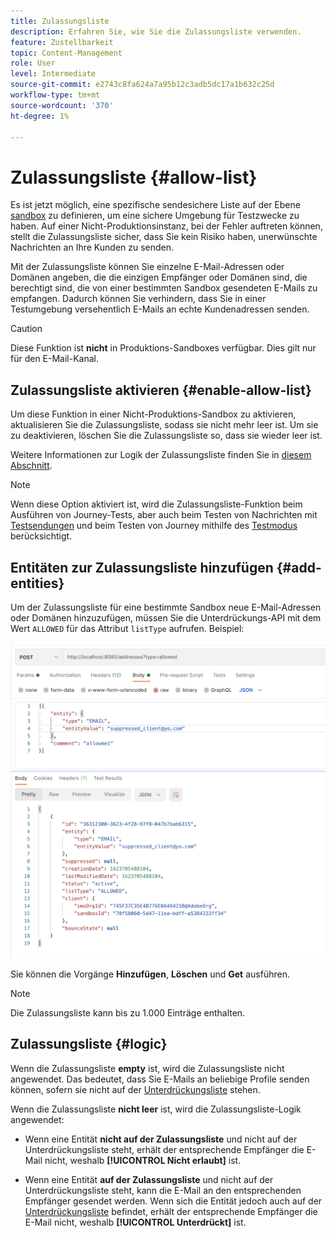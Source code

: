 ```yaml
---
title: Zulassungsliste
description: Erfahren Sie, wie Sie die Zulassungsliste verwenden.
feature: Zustellbarkeit
topic: Content-Management
role: User
level: Intermediate
source-git-commit: e2743c8fa624a7a95b12c3adb5dc17a1b632c25d
workflow-type: tm+mt
source-wordcount: '370'
ht-degree: 1%

---
```


# Zulassungsliste {#allow-list}

Es ist jetzt möglich, eine spezifische sendesichere Liste auf der Ebene [sandbox](administration/sandboxes.md) zu definieren, um eine sichere Umgebung für Testzwecke zu haben. Auf einer Nicht-Produktionsinstanz, bei der Fehler auftreten können, stellt die Zulassungsliste sicher, dass Sie kein Risiko haben, unerwünschte Nachrichten an Ihre Kunden zu senden.

Mit der Zulassungsliste können Sie einzelne E-Mail-Adressen oder Domänen angeben, die die einzigen Empfänger oder Domänen sind, die berechtigt sind, die von einer bestimmten Sandbox gesendeten E-Mails zu empfangen. Dadurch können Sie verhindern, dass Sie in einer Testumgebung versehentlich E-Mails an echte Kundenadressen senden.

>[!CAUTION]
>
>Diese Funktion ist **nicht** in Produktions-Sandboxes verfügbar. Dies gilt nur für den E-Mail-Kanal.

## Zulassungsliste aktivieren {#enable-allow-list}

Um diese Funktion in einer Nicht-Produktions-Sandbox zu aktivieren, aktualisieren Sie die Zulassungsliste, sodass sie nicht mehr leer ist. Um sie zu deaktivieren, löschen Sie die Zulassungsliste so, dass sie wieder leer ist.

Weitere Informationen zur Logik der Zulassungsliste finden Sie in [diesem Abschnitt](#logic).

<!--
To enable the allowed list on a non-production sandbox, you need to make an Adobe API call.

* Using this API, you can also disable the feature at any time.

* You can update the allowed list before or after enabling the feature.

* The allowed list logic applies when the feature is enabled and if the allowed list is not empty. Learn more in this section (logic).
-->

>[!NOTE]
>
>Wenn diese Option aktiviert ist, wird die Zulassungsliste-Funktion beim Ausführen von Journey-Tests, aber auch beim Testen von Nachrichten mit [Testsendungen](preview.md#send-proofs) und beim Testen von Journey mithilfe des [Testmodus](building-journeys/testing-the-journey.md) berücksichtigt.

## Entitäten zur Zulassungsliste hinzufügen {#add-entities}

Um der Zulassungsliste für eine bestimmte Sandbox neue E-Mail-Adressen oder Domänen hinzuzufügen, müssen Sie die Unterdrückungs-API mit dem Wert `ALLOWED` für das Attribut `listType` aufrufen. Beispiel:

![](assets/allow-list-api.png)

Sie können die Vorgänge **Hinzufügen**, **Löschen** und **Get** ausführen.

>[!NOTE]
>
>Die Zulassungsliste kann bis zu 1.000 Einträge enthalten.

<!--Learn more on making Adobe API calls in the [Experience Platform documentation](https://experienceleague.adobe.com/docs/experience-platform/landing/platform-apis/api-guide.html?lang=en).-->

## Zulassungsliste {#logic}

<!-- When the allowed list is enabled (enable-allow-list) at the sandbox level using the API call above, the following applies.-->

Wenn die Zulassungsliste **empty** ist, wird die Zulassungsliste nicht angewendet. Das bedeutet, dass Sie E-Mails an beliebige Profile senden können, sofern sie nicht auf der [Unterdrückungsliste](suppression-list.md) stehen.

Wenn die Zulassungsliste **nicht leer** ist, wird die Zulassungsliste-Logik angewendet:

* Wenn eine Entität **nicht auf der Zulassungsliste** und nicht auf der Unterdrückungsliste steht, erhält der entsprechende Empfänger die E-Mail nicht, weshalb **[!UICONTROL Nicht erlaubt]** ist.

* Wenn eine Entität **auf der Zulassungsliste** und nicht auf der Unterdrückungsliste steht, kann die E-Mail an den entsprechenden Empfänger gesendet werden. Wenn sich die Entität jedoch auch auf der [Unterdrückungsliste](suppression-list.md) befindet, erhält der entsprechende Empfänger die E-Mail nicht, weshalb **[!UICONTROL Unterdrückt]** ist.




